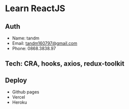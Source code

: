 # Learn ReactJS

## Auth

- Name: tandm
- Email: tandm160797@gmail.com
- Phone: 0868.3838.97

## Tech: CRA, hooks, axios, redux-toolkit

## Deploy

- Github pages
- Vercel
- Heroku
